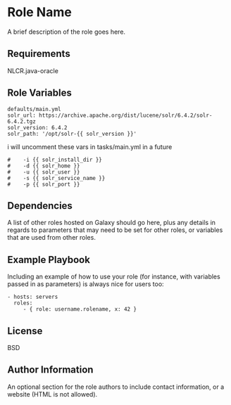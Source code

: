 Role Name
=========

A brief description of the role goes here.

Requirements
------------

NLCR.java-oracle

Role Variables
--------------

```
defaults/main.yml
solr_url: https://archive.apache.org/dist/lucene/solr/6.4.2/solr-6.4.2.tgz
solr_version: 6.4.2
solr_path: '/opt/solr-{{ solr_version }}'
```
i will uncomment these vars in tasks/main.yml in a future
```
#    -i {{ solr_install_dir }}
#    -d {{ solr_home }}
#    -u {{ solr_user }}
#    -s {{ solr_service_name }}
#    -p {{ solr_port }}
```

Dependencies
------------

A list of other roles hosted on Galaxy should go here, plus any details in regards to parameters that may need to be set for other roles, or variables that are used from other roles.

Example Playbook
----------------

Including an example of how to use your role (for instance, with variables passed in as parameters) is always nice for users too:

    - hosts: servers
      roles:
         - { role: username.rolename, x: 42 }

License
-------

BSD

Author Information
------------------

An optional section for the role authors to include contact information, or a website (HTML is not allowed).
